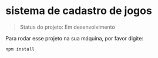 # sistema de cadastro de jogos

> Status do projeto: Em desenvolvimento

Para rodar esse projeto na sua máquina, por favor digite:

```
npm install
```
